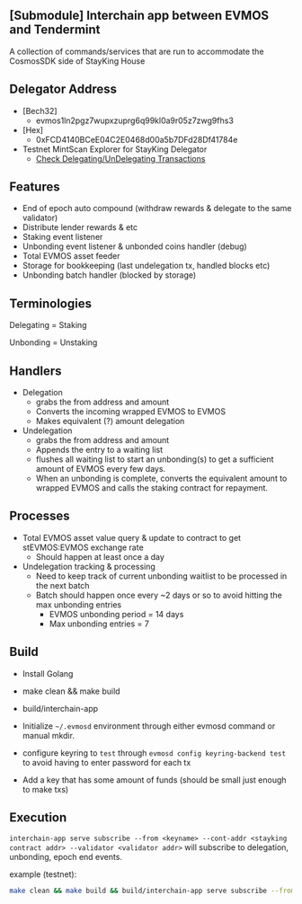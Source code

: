 ##  [Submodule] Interchain app between EVMOS and Tendermint

A collection of commands/services that are run to accommodate the CosmosSDK side of StayKing House

## Delegator Address
- [Bech32]
  - evmos1ln2pgz7wupxzuprg6q99kl0a9r05z7zwg9fhs3
- [Hex]
  - 0xFCD4140BCeE04C2E0468d00a5b7DFd28Df41784e
- Testnet MintScan Explorer for StayKing Delegator
  - [Check Delegating/UnDelegating Transactions](https://testnet.mintscan.io/evmos-testnet/account/evmos1ln2pgz7wupxzuprg6q99kl0a9r05z7zwg9fhs3)

## Features

 - End of epoch auto compound (withdraw rewards & delegate to the same validator)
 - Distribute lender rewards & etc
 - Staking event listener
 - Unbonding event listener & unbonded coins handler (debug)
 - Total EVMOS asset feeder
 - Storage for bookkeeping (last undelegation tx, handled blocks etc)
 - Unbonding batch handler (blocked by storage)

## Terminologies

Delegating = Staking

Unbonding = Unstaking

## Handlers

 - Delegation
   - grabs the from address and amount
   - Converts the incoming wrapped EVMOS to EVMOS
   - Makes equivalent (?) amount delegation
 - Undelegation
   - grabs the from address and amount
   - Appends the entry to a waiting list
   - flushes all waiting list to start an unbonding(s) to get a sufficient amount of EVMOS every few days.
   - When an unbonding is complete, converts the equivalent amount to wrapped EVMOS and calls the staking contract for repayment.

## Processes

 - Total EVMOS asset value query & update to contract to get stEVMOS:EVMOS exchange rate
   - Should happen at least once a day
 - Undelegation tracking & processing
   - Need to keep track of current unbonding waitlist to be processed in the next batch
   - Batch should happen once every ~2 days or so to avoid hitting the max unbonding entries
     - EVMOS unbonding period = 14 days
     - Max unbonding entries = 7

## Build

 - Install Golang
 - make clean && make build
 - build/interchain-app

 - Initialize `~/.evmosd` environment through either evmosd command or manual mkdir.
 - configure keyring to `test` through `evmosd config keyring-backend test` to avoid having to enter password for each tx
 - Add a key that has some amount of funds (should be small just enough to make txs)


## Execution

`interchain-app serve subscribe --from <keyname> --cont-addr <stayking contract addr> --validator <validator addr>` will subscribe to delegation, unbonding, epoch end events.

example (testnet):
```bash
make clean && make build && build/interchain-app serve subscribe --from bob --cont-addr {Deployed StayKing Contarct Address} --uevmos-cont-addr {Deployed uEVMOS Contarct Address} --validator evmosvaloper1qvc6jej73armfs5fadn9lprx768f46d9wpd7d7 --broadcast-mode async  --eth-endpoint http://eth.bd.evmos.dev:8545 --node http://bd-evmos-testnet-state-sync-node-01.bdnodes.net:26657
```
